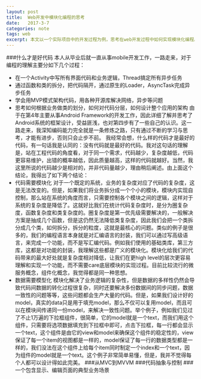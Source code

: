 ```yaml
---
layout: post
title:  Web开发中模块化编程的思考
date:   2017-3-7
categories: note
tags: web
excerpt: 本文以一个实际项目中的开发过程为例，思考在web开发过程中如何实现模块化编程。
---
```


###什么才是好代码
本人从毕业后就一直从事mobile开发工作，一路走来，对于编程的理解主要分如下几个过程：
 * 在一个Activity中写所有界面代码和业务逻辑，Thread搞定所有异步任务
 * 通过函数和类的拆分，把代码隔开，通过原生的Loader，AsyncTask完成异步任务
 * 学会用MVP模式架构代码，用各种开源库解决网络，异步等问题
 * 思考如何根据业务做类的划分，如何对代码分层，如何设计整个应用的架构
由于在第4年主要从事Android Framework的开发工作，因此详细了解并思考了Android系统的框架设计，受益匪浅，也对第四步有了一些自己的认识。这一路走来，我深知编码能力完全就是一条修炼之路，只有通过不断的学习与思考，才能有进步，否则只会止步不前。
我经常会想，什么样的代码才是最好的代码，有一句话我是认同的：没有代码就是最好的代码。我对这句话的理解是，站在工程代码的角度看，对于同一个需求，代码越少，复杂度越低，代码更容易维护，出错的概率越低，因此质量越高，这样的代码就越好。当然，我这里所说的代码越少是相对的，并非代码量越少，理由稍后阐述。由上面这个结论，我得出了如下两个结论：
 * 代码需要模块化
 对于一个既定的系统，业务的复杂度对应了代码的复杂度，这是无法改变的。但是，如果我们将业务拆分成一个个小的模块，模块内实现自控制，那么站在系统的角度而言，只需要控制各个模块之间的逻辑，这样对于系统的复杂度是降低了。这就好比我们在统计代码复杂度时，是分为圈复杂度，函数复杂度和类复杂度的。圈复杂度是第一优先级需要解决的，一般解决方案是抽成几个函数，但是这仍然无法降低类复杂度，因此我们会把一个类拆分成几个类，如何拆分，拆分的粒度，这就是最核心的问题。类似的例子是很多的，我们的编程语言本身就是对汇编语言的封装，我们可以通过写高级语言，来完成一个功能，而不是写汇编代码。例如我们使用的基础类库，第三方库，这都是对功能的封装，我理解这些都是广义的模块化。模块化给我们的代码带来的最大好处就是复杂度相对降低，让我们在更high level的层次更容易理解和实现一个功能，而不需要care底层模块的实现过程。目前比较流行的微服务概念，组件化概念，我觉得都是同一种思想。
 * 数据需要模型化
 模块化解决了业务逻辑的复杂性，但是数据的多样性仍然会导致代码间数据的转化过程很复杂，同时还要解决多份数据间的同步问题，数据一致性的问题等等，这些问题都会生产大量的代码。但是，如果我们设计好的model，真实的data只是用于填充model，那么不仅可以复用model，而且可以在模块间传递同一份model，来解决一致性问题。举个例子，例如我们见过了不止1万遍的下拉框组件，很简单，它的model就是一个text，而我们用这个组件，只需要将选项数据填充到下拉框中即可，点击下拉框，每一行都会显示一个text，这个组件是由它的view和model来确保这个组件的稳定性的，view保证了每一个item的视图都是一样的，model保证了每一行的数据类型都是一样的，我们没法在这个组件上给每个item同时制定一个index和一个text，因为组件的model就是一个text。这个例子非常简单易懂，但是，我并不觉得每个人都可以设计得如此完美。
###从MVC到MVVM
###代码抽象与控制
###一个包含显示、编辑页面的典型业务场景
